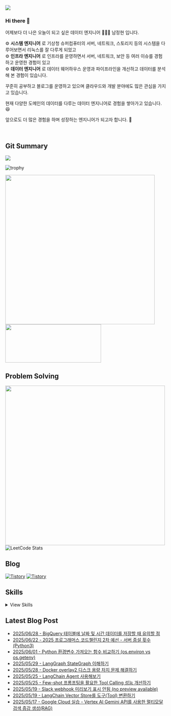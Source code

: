 ![](https://hits.seeyoufarm.com/api/count/incr/badge.svg?url=https%3A%2F%2Fgithub.com%2Fjaynamm%2Fhit-counter&count_bg=%23000000&title_bg=%23000000&icon=macys.svg&icon_color=%23FFFFFF&title=hits&edge_flat=false)

### Hi there 👋  
어제보다 더 나은 오늘이 되고 싶은 데이터 엔지니어 🧑🏻‍💻 남정현 입니다.  

⚙︎ **시스템 엔지니어** 로 기상청 슈퍼컴퓨터의 서버, 네트워크, 스토리지 등의 시스템을 다루어보면서 리눅스를 잘 다루게 되었고  
⚙︎ **인프라 엔지니어** 로 인프라를 운영하면서 서버, 네트워크, 보안 등 여러 이슈를 경험하고 운영한 경험이 있고  
⚙︎ **데이터 엔지니어** 로 데이터 웨어하우스 운영과 파이프라인을 개선하고 데이터를 분석해 본 경험이 있습니다.
  
꾸준히 공부하고 블로그를 운영하고 있으며 클라우드와 개발 분야에도 많은 관심을 가지고 있습니다.

현재 다양한 도메인의 데이터를 다루는 데이터 엔지니어로 경험을 쌓아가고 있습니다. 😆    

앞으로도 더 많은 경험을 하며 성장하는 엔지니어가 되고자 합니다. 👏   

<br>
  
Git Summary
---
![](http://github-profile-summary-cards.vercel.app/api/cards/profile-details?username=jaynamm&theme=zenburn)  
<!-- 
![](http://github-profile-summary-cards.vercel.app/api/cards/repos-per-language?username=jaynamm&theme=zenburn)
![](http://github-profile-summary-cards.vercel.app/api/cards/most-commit-language?username=jaynamm&theme=zenburn)  
![](http://github-profile-summary-cards.vercel.app/api/cards/stats?username=jaynamm&theme=zenburn) 
![](http://github-profile-summary-cards.vercel.app/api/cards/productive-time?username=jaynamm&theme=zenburn&utcOffset=8)
-->

![trophy](https://github-profile-trophy.vercel.app/?username=ryo-ma&theme=chalk&column=5)
  
<a href="https://github.com/devxb/gitanimals"><img src="https://render.gitanimals.org/farms/jaynamm" width="468"/></a>
<a href="https://github.com/devxb/gitanimals">
  <img
    src="https://render.gitanimals.org/lines/jaynamm?pet-id=600908537971297727"
    width="300"
    height="120"
  />
</a>
  
     
Problem Solving
---
<a href="https://solved.ac/profile/jaynam"><img width="500px" src="https://github-readme-solvedac-hyp3rflow.vercel.app/api/?handle=jaynam"></a>  
![LeetCode Stats](https://leetcard.jacoblin.cool/jaynam?theme=unicorn&font=Noto%20Sans&ext=heatmap)  
 
Blog
---
[![Tistory](https://img.shields.io/badge/(구)제이로그-000000.svg?style=for-the-badge&logo=Tistory&logoColor=white&width=300)](https://jaynamm.tistory.com/)
[![Tistory](https://img.shields.io/badge/제이로그-000000.svg?style=for-the-badge&logo=Tistory&logoColor=white&width=300)](https://iavlog.tistory.com/)

Skills
---

<details>
<summary>View Skills</summary>

* OS  
![Linux](https://img.shields.io/badge/Linux-FCC624.svg?&style=for-the-badge&logo=Linux&logoColor=white)
![CentOS](https://img.shields.io/badge/CentOS-262577.svg?&style=for-the-badge&logo=CentOS&logoColor=white)
![Ubuntu](https://img.shields.io/badge/Ubuntu-E95420.svg?&style=for-the-badge&logo=Ubuntu&logoColor=white)  

* Programming Language  
![Python](https://img.shields.io/badge/Python-3776AB.svg?&style=for-the-badge&logo=Python&logoColor=white)
![Numpy](https://img.shields.io/badge/Numpy-013243.svg?&style=for-the-badge&logo=Numpy&logoColor=white)
![Pandas](https://img.shields.io/badge/Pandas-150458.svg?&style=for-the-badge&logo=Pandas&logoColor=white)
![Polars](https://img.shields.io/badge/Polars-CD792C.svg?style=for-the-badge&logo=Polars&logoColor=white)  

* Database  
![Mysql](https://img.shields.io/badge/Mysql-4479A1.svg?&style=for-the-badge&logo=Mysql&logoColor=white)
![PostgreSQL](https://img.shields.io/badge/PostgreSQL-4169E1.svg?&style=for-the-badge&logo=PostgreSQL&logoColor=white)

* Web  
![Spring Boot](https://img.shields.io/badge/springboot-6DB33F.svg?&style=for-the-badge&logo=springboot&logoColor=white)
![React](https://img.shields.io/badge/react-61DAFB.svg?&style=for-the-badge&logo=react&logoColor=white)
![Django](https://img.shields.io/badge/Django-092E20.svg?&style=for-the-badge&logo=Django&logoColor=white)
![FastAPI](https://img.shields.io/badge/FastAPI-009688.svg?style=for-the-badge&logo=FastAPI&logoColor=white)
![Streamlit](https://img.shields.io/badge/Streamlit-FF4B4B.svg?style=for-the-badge&logo=Streamlit&logoColor=white)  

* Data Engineering  
![Apache Hadoop](https://img.shields.io/badge/Apache%20Hadoop-66CCFF.svg?style=for-the-badge&logo=Apache-Hadoop&logoColor=black)
![Apache Hive](https://img.shields.io/badge/Apache%20Hive-FDEE21.svg?style=for-the-badge&logo=Apache-Hive&logoColor=black)
![Presto](https://img.shields.io/badge/Presto-5890FF.svg?&style=for-the-badge&logo=Presto&logoColor=white)
![Airflow](https://img.shields.io/badge/Airflow-017CEE.svg?&style=for-the-badge&logo=Apache%20Airflow&logoColor=white)
![Spark](https://img.shields.io/badge/Spark-E25A1C.svg?&style=for-the-badge&logo=Apache%20Spark&logoColor=white)
![Trino](https://img.shields.io/badge/Trino-DD00A1.svg?style=for-the-badge&logo=Trino&logoColor=white)  

* Container Application  
![Docker](https://img.shields.io/badge/Docker-2496ED.svg?&style=for-the-badge&logo=Docker&logoColor=white)
![Kubernetes](https://img.shields.io/badge/Kubernetes-326CE5.svg?&style=for-the-badge&logo=Kubernetes&logoColor=white)

* Cloud Service  
![AWS](https://img.shields.io/badge/AWS-232F3E.svg?&style=for-the-badge&logo=Amazon%20AWS&logoColor=white)
![Google Cloud](https://img.shields.io/badge/Google%20Cloud-4285F4.svg?&style=for-the-badge&logo=Google%20Cloud&logoColor=white)  
  
* Collaboration tools  
![Slack](https://img.shields.io/badge/Slack-4A154B.svg?&style=for-the-badge&logo=Slack&logoColor=white)
![Jira](https://img.shields.io/badge/Jira-0052CC.svg?&style=for-the-badge&logo=Jira&logoColor=white)
![Confluence](https://img.shields.io/badge/Confluence-172B4D.svg?&style=for-the-badge&logo=Confluence&logoColor=white)  
</details>

Latest Blog Post
---
- [2025/06/28 - BigQuery 테이블에 날짜 및 시간 데이터를 저장할 때 유의할 점](https://iavlog.tistory.com/entry/BigQuery-%ED%85%8C%EC%9D%B4%EB%B8%94%EC%97%90-%EB%82%A0%EC%A7%9C-%EB%B0%8F-%EC%8B%9C%EA%B0%84-%EB%8D%B0%EC%9D%B4%ED%84%B0%EB%A5%BC-%EC%A0%80%EC%9E%A5%ED%95%A0-%EB%95%8C-%EC%9C%A0%EC%9D%98%ED%95%A0-%EC%A0%90)
- [2025/06/22 - 2025 프로그래머스 코드챌린지 2차 예선 - 서버 증설 횟수 (Python3)](https://iavlog.tistory.com/entry/2025-%ED%94%84%EB%A1%9C%EA%B7%B8%EB%9E%98%EB%A8%B8%EC%8A%A4-%EC%BD%94%EB%93%9C%EC%B1%8C%EB%A6%B0%EC%A7%80-2%EC%B0%A8-%EC%98%88%EC%84%A0-%EC%84%9C%EB%B2%84-%EC%A6%9D%EC%84%A4-%ED%9A%9F%EC%88%98-Python3)
- [2025/06/01 - Python 환경변수 가져오는 함수 비교하기 (os.environ vs os.getenv)](https://iavlog.tistory.com/entry/Python-%ED%99%98%EA%B2%BD%EB%B3%80%EC%88%98-%EA%B0%80%EC%A0%B8%EC%98%A4%EB%8A%94-%ED%95%A8%EC%88%98-%EB%B9%84%EA%B5%90%ED%95%98%EA%B8%B0-osenviron-vs-osgetenv)
- [2025/05/29 - LangGraph StateGraph 이해하기](https://iavlog.tistory.com/entry/LangGraph-StateGraph-%EC%9D%B4%ED%95%B4%ED%95%98%EA%B8%B0)
- [2025/05/28 - Docker overlay2 디스크 용량 차지 문제 해결하기](https://iavlog.tistory.com/entry/Docker-overlay2-%EB%94%94%EC%8A%A4%ED%81%AC-%EC%9A%A9%EB%9F%89-%EC%B0%A8%EC%A7%80-%EB%AC%B8%EC%A0%9C-%ED%95%B4%EA%B2%B0%ED%95%98%EA%B8%B0)
- [2025/05/25 - LangChain Agent 사용해보기](https://iavlog.tistory.com/entry/LangChain-Agent-%EC%82%AC%EC%9A%A9%ED%95%B4%EB%B3%B4%EA%B8%B0)
- [2025/05/25 - Few-shot 프롬프팅을 활요한 Tool Calling 성능 개선하기](https://iavlog.tistory.com/entry/Few-shot-%ED%94%84%EB%A1%AC%ED%94%84%ED%8C%85%EC%9D%84-%ED%99%9C%EC%9A%94%ED%95%9C-Tool-Calling-%EC%84%B1%EB%8A%A5-%EA%B0%9C%EC%84%A0%ED%95%98%EA%B8%B0)
- [2025/05/19 - Slack webhook 미리보기 표시 안됨 (no preview available)](https://iavlog.tistory.com/entry/Slack-webhook-%EB%AF%B8%EB%A6%AC%EB%B3%B4%EA%B8%B0-%EC%95%88%EB%B3%B4%EC%9E%84-no-preview-available)
- [2025/05/19 - LangChain Vector Store를 도구(Tool) 변환하기](https://iavlog.tistory.com/entry/LangChain-Vector-Store%EB%A5%BC-%EB%8F%84%EA%B5%ACTool-%EB%B3%80%ED%99%98%ED%95%98%EA%B8%B0)
- [2025/05/17 - Google Cloud 실습 - Vertex AI Gemini API를 사용한 멀티모달 검색 증강 생성(RAG)](https://iavlog.tistory.com/entry/Google-Cloud-%EC%8B%A4%EC%8A%B5-Vertex-AI-Gemini-API%EB%A5%BC-%EC%82%AC%EC%9A%A9%ED%95%9C-%EB%A9%80%ED%8B%B0%EB%AA%A8%EB%8B%AC-%EA%B2%80%EC%83%89-%EC%A6%9D%EA%B0%95-%EC%83%9D%EC%84%B1RAG)
